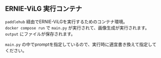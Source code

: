 ## ERNIE-ViLG 実行コンテナ

`paddlehub` 経由でERNIE-ViLGを実行するためのコンテナ環境。  
`docker compose run` で `main.py` が実行されて、画像生成が実行されます。  
`output` にファイルが保存されます。

`main.py` の中でpromptを指定しているので、実行時に適宜書き換えて指定してください。

  
